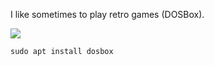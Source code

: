 I like sometimes to play retro games (DOSBox).

<img src="https://skandyn-sh.github.io/img/war2.png"/>

```
sudo apt install dosbox
```
